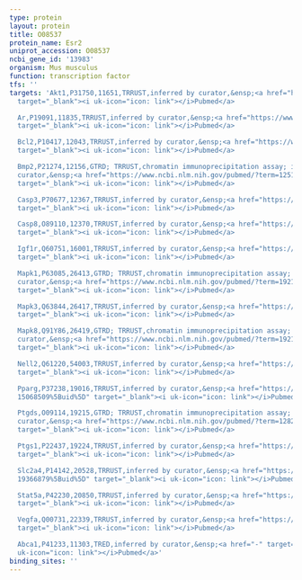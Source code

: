 ```yaml
---
type: protein
layout: protein
title: O08537
protein_name: Esr2
uniprot_accession: O08537
ncbi_gene_id: '13983'
organism: Mus musculus
function: transcription factor
tfs: ''
targets: 'Akt1,P31750,11651,TRRUST,inferred by curator,&ensp;<a href="https://www.ncbi.nlm.nih.gov/pubmed/?term=19211725%5Buid%5D"
  target="_blank"><i uk-icon="icon: link"></i>Pubmed</a>

  Ar,P19091,11835,TRRUST,inferred by curator,&ensp;<a href="https://www.ncbi.nlm.nih.gov/pubmed/?term=11751267%5Buid%5D"
  target="_blank"><i uk-icon="icon: link"></i>Pubmed</a>

  Bcl2,P10417,12043,TRRUST,inferred by curator,&ensp;<a href="https://www.ncbi.nlm.nih.gov/pubmed/?term=19211725%5Buid%5D"
  target="_blank"><i uk-icon="icon: link"></i>Pubmed</a>

  Bmp2,P21274,12156,GTRD; TRRUST,chromatin immunoprecipitation assay; inferred by
  curator,&ensp;<a href="https://www.ncbi.nlm.nih.gov/pubmed/?term=12511606%5Buid%5D"
  target="_blank"><i uk-icon="icon: link"></i>Pubmed</a>

  Casp3,P70677,12367,TRRUST,inferred by curator,&ensp;<a href="https://www.ncbi.nlm.nih.gov/pubmed/?term=19211725%5Buid%5D"
  target="_blank"><i uk-icon="icon: link"></i>Pubmed</a>

  Casp8,O89110,12370,TRRUST,inferred by curator,&ensp;<a href="https://www.ncbi.nlm.nih.gov/pubmed/?term=19211725%5Buid%5D"
  target="_blank"><i uk-icon="icon: link"></i>Pubmed</a>

  Igf1r,Q60751,16001,TRRUST,inferred by curator,&ensp;<a href="https://www.ncbi.nlm.nih.gov/pubmed/?term=11751267%5Buid%5D"
  target="_blank"><i uk-icon="icon: link"></i>Pubmed</a>

  Mapk1,P63085,26413,GTRD; TRRUST,chromatin immunoprecipitation assay; inferred by
  curator,&ensp;<a href="https://www.ncbi.nlm.nih.gov/pubmed/?term=19211725%5Buid%5D"
  target="_blank"><i uk-icon="icon: link"></i>Pubmed</a>

  Mapk3,Q63844,26417,TRRUST,inferred by curator,&ensp;<a href="https://www.ncbi.nlm.nih.gov/pubmed/?term=19211725%5Buid%5D"
  target="_blank"><i uk-icon="icon: link"></i>Pubmed</a>

  Mapk8,Q91Y86,26419,GTRD; TRRUST,chromatin immunoprecipitation assay; inferred by
  curator,&ensp;<a href="https://www.ncbi.nlm.nih.gov/pubmed/?term=19211725%5Buid%5D"
  target="_blank"><i uk-icon="icon: link"></i>Pubmed</a>

  Nell2,Q61220,54003,TRRUST,inferred by curator,&ensp;<a href="https://www.ncbi.nlm.nih.gov/pubmed/?term=20538601%5Buid%5D"
  target="_blank"><i uk-icon="icon: link"></i>Pubmed</a>

  Pparg,P37238,19016,TRRUST,inferred by curator,&ensp;<a href="https://www.ncbi.nlm.nih.gov/pubmed/?term=12421816;
  15068509%5Buid%5D" target="_blank"><i uk-icon="icon: link"></i>Pubmed</a>

  Ptgds,O09114,19215,GTRD; TRRUST,chromatin immunoprecipitation assay; inferred by
  curator,&ensp;<a href="https://www.ncbi.nlm.nih.gov/pubmed/?term=12829806%5Buid%5D"
  target="_blank"><i uk-icon="icon: link"></i>Pubmed</a>

  Ptgs1,P22437,19224,TRRUST,inferred by curator,&ensp;<a href="https://www.ncbi.nlm.nih.gov/pubmed/?term=15705965%5Buid%5D"
  target="_blank"><i uk-icon="icon: link"></i>Pubmed</a>

  Slc2a4,P14142,20528,TRRUST,inferred by curator,&ensp;<a href="https://www.ncbi.nlm.nih.gov/pubmed/?term=16423895;
  19366879%5Buid%5D" target="_blank"><i uk-icon="icon: link"></i>Pubmed</a>

  Stat5a,P42230,20850,TRRUST,inferred by curator,&ensp;<a href="https://www.ncbi.nlm.nih.gov/pubmed/?term=11682624%5Buid%5D"
  target="_blank"><i uk-icon="icon: link"></i>Pubmed</a>

  Vegfa,Q00731,22339,TRRUST,inferred by curator,&ensp;<a href="https://www.ncbi.nlm.nih.gov/pubmed/?term=18497067%5Buid%5D"
  target="_blank"><i uk-icon="icon: link"></i>Pubmed</a>

  Abca1,P41233,11303,TRED,inferred by curator,&ensp;<a href="-" target="_blank"><i
  uk-icon="icon: link"></i>Pubmed</a>'
binding_sites: ''
---
```

